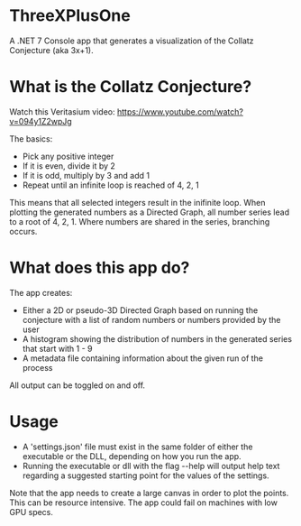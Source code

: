 # ThreeXPlusOne

A .NET 7 Console app that generates a visualization of the Collatz Conjecture (aka 3x+1).

# What is the Collatz Conjecture?

Watch this Veritasium video: https://www.youtube.com/watch?v=094y1Z2wpJg

The basics:

* Pick any positive integer
* If it is even, divide it by 2
* If it is odd, multiply by 3 and add 1
* Repeat until an infinite loop is reached of 4, 2, 1

This means that all selected integers result in the inifinite loop. When plotting the generated numbers as a Directed Graph, all number series lead to a root of 4, 2, 1. Where numbers are shared in the series, branching occurs.

# What does this app do?

The app creates:

* Either a 2D or pseudo-3D Directed Graph based on running the conjecture with a list of random numbers or numbers provided by the user
* A histogram showing the distribution of numbers in the generated series that start with 1 - 9
* A metadata file containing information about the given run of the process

All output can be toggled on and off.

# Usage

* A 'settings.json' file must exist in the same folder of either the executable or the DLL, depending on how you run the app.
* Running the executable or dll with the flag --help will output help text regarding a suggested starting point for the values of the settings.

Note that the app needs to create a large canvas in order to plot the points. This can be resource intensive. The app could fail on machines with low GPU specs.
